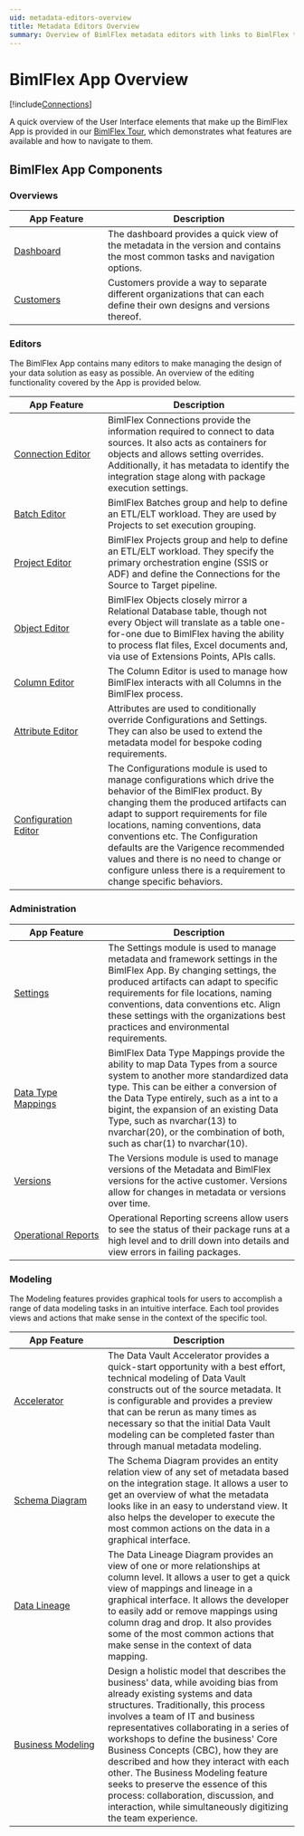 ```yaml
---
uid: metadata-editors-overview
title: Metadata Editors Overview
summary: Overview of BimlFlex metadata editors with links to BimlFlex tour, dashboard, and editors
---
```

# BimlFlex App Overview

[!include[Connections](_incl-header-bimlflex-app.md)]

A quick overview of the User Interface elements that make up the BimlFlex App is provided in our [BimlFlex Tour](xref:bimlflex-tour), which demonstrates what features are available and how to navigate to them.

## BimlFlex App Components

### Overviews

| <div style="width:150px">App Feature</div> | Description |
| --------- | ----------- |
|[Dashboard](xref:bimlflex-dashboard) | The dashboard provides a quick view of the metadata in the version and contains the most common tasks and navigation options.|
|[Customers](xref:bimlflex-application-customers) | Customers provide a way to separate different organizations that can each define their own designs and versions thereof.|

### Editors

The BimlFlex App contains many editors to make managing the design of your data solution as easy as possible. An overview of the editing functionality covered by the App is provided below.

| <div style="width:150px">App Feature</div> | Description |
| --------- | ----------- |
|[Connection Editor](xref:bimlflex-connection-editor) | BimlFlex Connections provide the information required to connect to data sources. It also acts as containers for objects and allows setting overrides. Additionally, it has metadata to identify the integration stage along with package execution settings.|
|[Batch Editor](xref:bimlflex-batch-editor) | BimlFlex Batches group and help to define an ETL/ELT workload. They are used by Projects to set execution grouping.|
|[Project Editor](xref:bimlflex-project-editor) | BimlFlex Projects group and help to define an ETL/ELT workload. They specify the primary orchestration engine (SSIS or ADF) and define the Connections for the Source to Target pipeline.|
|[Object Editor](xref:bimlflex-object-editor) | BimlFlex Objects closely mirror a Relational Database table, though not every Object will translate as a table one-for-one due to BimlFlex having the ability to process flat files, Excel documents and, via use of Extensions Points, APIs calls.|
|[Column Editor](xref:bimlflex-column-editor) | The Column Editor is used to manage how BimlFlex interacts with all Columns in the BimlFlex process.|
|[Attribute Editor](xref:bimlflex-attribute-editor) | Attributes are used to conditionally override Configurations and Settings. They can also be used to extend the metadata model for bespoke coding requirements.|
|[Configuration Editor](xref:bimlflex-configuration-editor) | The Configurations module is used to manage configurations which drive the behavior of the BimlFlex product. By changing them the produced artifacts can adapt to support requirements for file locations, naming conventions, data conventions etc. The Configuration defaults are the Varigence recommended values and there is no need to change or configure unless there is a requirement to change specific behaviors.|

### Administration

| <div style="width:150px">App Feature</div> | Description |
| --------- | ----------- |
|[Settings](xref:bimlflex-settings) | The Settings module is used to manage metadata and framework settings in the BimlFlex App. By changing settings, the produced artifacts can adapt to specific requirements for file locations, naming conventions, data conventions etc. Align these settings with the organizations best practices and environmental requirements.|
|[Data Type Mappings](xref:bimlflex-data-type-mappings) | BimlFlex Data Type Mappings provide the ability to map Data Types from a source system to another more standardized data type. This can be either a conversion of the Data Type entirely, such as a int to a bigint, the expansion of an existing Data Type, such as nvarchar(13) to nvarchar(20), or the combination of both, such as char(1) to nvarchar(10).|
|[Versions](xref:bimlflex-application-versions) | The Versions module is used to manage versions of the Metadata and BimlFlex versions for the active customer. Versions allow for changes in metadata or versions over time.|
|[Operational Reports](xref:bimlflex-operational-reports) | Operational Reporting screens allow users to see the status of their package runs at a high level and to drill down into details and view errors in failing packages.|

### Modeling

The Modeling features provides graphical tools for users to accomplish a range of data modeling tasks in an intuitive interface. Each tool provides views and actions that make sense in the context of the specific tool.

| <div style="width:150px">App Feature</div> | Description |
| --------- | ----------- |
|[Accelerator](xref:bimlflex-data-vault-accelerator) | The Data Vault Accelerator provides a quick-start opportunity with a best effort, technical modeling of Data Vault constructs out of the source metadata. It is configurable and provides a preview that can be rerun as many times as necessary so that the initial Data Vault modeling can be completed faster than through manual metadata modeling.|
|[Schema Diagram](xref:bimlflex-schema-diagram) | The Schema Diagram provides an entity relation view of any set of metadata based on the integration stage. It allows a user to get an overview of what the metadata looks like in an easy to understand view. It also helps the developer to execute the most common actions on the data in a graphical interface.|
|[Data Lineage](xref:bimlflex-data-lineage) | The Data Lineage Diagram provides an view of one or more relationships at column level. It allows a user to get a quick view of mappings and lineage in a graphical interface. It allows the developer to easily add or remove mappings using column drag and drop. It also provides some of the most common actions that make sense in the context of data mapping.|
|[Business Modeling](xref:bimlflex-business-modeling) | Design a holistic model that describes the business' data, while avoiding bias from already existing systems and data structures. Traditionally, this process involves a team of IT and business representatives collaborating in a series of workshops to define the business' Core Business Concepts (CBC), how they are described and how they interact with each other. The Business Modeling feature seeks to preserve the essence of this process: collaboration, discussion, and interaction, while simultaneously digitizing the team experience.|

